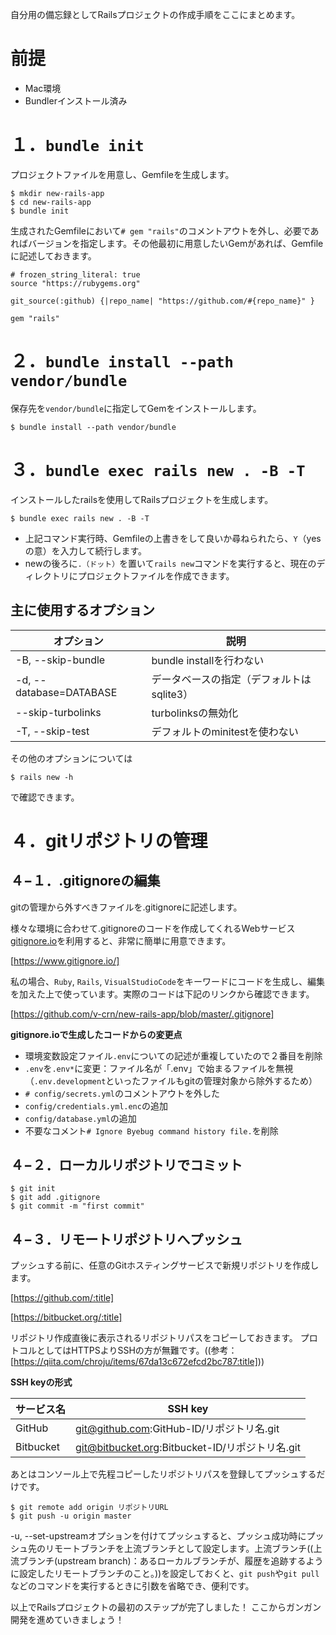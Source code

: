 自分用の備忘録としてRailsプロジェクトの作成手順をここにまとめます。

# 前提

* Mac環境
* Bundlerインストール済み

# １．`bundle init`
プロジェクトファイルを用意し、Gemfileを生成します。

```
$ mkdir new-rails-app
$ cd new-rails-app
$ bundle init
```

生成されたGemfileにおいて`# gem "rails"`のコメントアウトを外し、必要であればバージョンを指定します。その他最初に用意したいGemがあれば、Gemfileに記述しておきます。

```
# frozen_string_literal: true
source "https://rubygems.org"

git_source(:github) {|repo_name| "https://github.com/#{repo_name}" }

gem "rails"
```

# ２．`bundle install --path vendor/bundle`
保存先を`vendor/bundle`に指定してGemをインストールします。

```
$ bundle install --path vendor/bundle
```

# ３．`bundle exec rails new . -B -T`
インストールしたrailsを使用してRailsプロジェクトを生成します。

```
$ bundle exec rails new . -B -T
```

* 上記コマンド実行時、Gemfileの上書きをして良いか尋ねられたら、`Y`（yesの意）を入力して続行します。
* newの後ろに`.（ドット）`を置いて`rails new`コマンドを実行すると、現在のディレクトリにプロジェクトファイルを作成できます。

## 主に使用するオプション

|オプション|説明|
----|----
|-B, --skip-bundle|bundle installを行わない|
|-d, --database=DATABASE|データベースの指定（デフォルトはsqlite3）|
|--skip-turbolinks|turbolinksの無効化|
|-T, --skip-test|デフォルトのminitestを使わない|

その他のオプションについては

```
$ rails new -h
```

で確認できます。

# ４．gitリポジトリの管理
## ４−１．.gitignoreの編集
gitの管理から外すべきファイルを.gitignoreに記述します。

様々な環境に合わせて.gitignoreのコードを作成してくれるWebサービス[gitignore.io](https://www.gitignore.io/)を利用すると、非常に簡単に用意できます。

[https://www.gitignore.io/]

私の場合、`Ruby`, `Rails`, `VisualStudioCode`をキーワードにコードを生成し、編集を加えた上で使っています。実際のコードは下記のリンクから確認できます。

[https://github.com/v-crn/new-rails-app/blob/master/.gitignore]


<b>gitignore.ioで生成したコードからの変更点</b>

* 環境変数設定ファイル`.env`についての記述が重複していたので２番目を削除
* `.env`を`.env*`に変更：ファイル名が「.env」で始まるファイルを無視（`.env.development`といったファイルもgitの管理対象から除外するため）
* `# config/secrets.yml`のコメントアウトを外した
* `config/credentials.yml.enc`の追加
* `config/database.yml`の追加
* 不要なコメント`# Ignore Byebug command history file.`を削除


## ４−２．ローカルリポジトリでコミット

```
$ git init
$ git add .gitignore
$ git commit -m "first commit"
```

## ４−３．リモートリポジトリへプッシュ

プッシュする前に、任意のGitホスティングサービスで新規リポジトリを作成します。

[https://github.com/:title]

[https://bitbucket.org/:title]

リポジトリ作成直後に表示されるリポジトリパスをコピーしておきます。
プロトコルとしてはHTTPSよりSSHの方が無難です。((参考：[https://qiita.com/chroju/items/67da13c672efcd2bc787:title]))


<b>SSH keyの形式</b>

|サービス名|SSH key|
|---|---|
|GitHub|git@github.com:GitHub-ID/リポジトリ名.git|
|Bitbucket|git@bitbucket.org:Bitbucket-ID/リポジトリ名.git|

あとはコンソール上で先程コピーしたリポジトリパスを登録してプッシュするだけです。

```
$ git remote add origin リポジトリURL
$ git push -u origin master
```

-u, --set-upstreamオプションを付けてプッシュすると、プッシュ成功時にプッシュ先のリモートブランチを上流ブランチとして設定します。上流ブランチ((上流ブランチ(upstream branch)：あるローカルブランチが、履歴を追跡するように設定したリモートブランチのこと。))を設定しておくと、`git push`や`git pull`などのコマンドを実行するときに引数を省略でき、便利です。



以上でRailsプロジェクトの最初のステップが完了しました！
ここからガンガン開発を進めていきましょう！